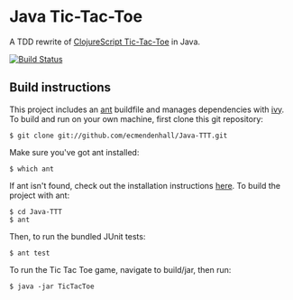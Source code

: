 # Java Tic-Tac-Toe

A TDD rewrite of [ClojureScript Tic-Tac-Toe](https://github.com/ecmendenhall/clojurescript-tic-tac-toe/) in Java.

[![Build Status](https://travis-ci.org/ecmendenhall/Java-TTT.png)](https://travis-ci.org/ecmendenhall/Java-TTT)

## Build instructions
This project includes an [ant](https://ant.apache.org/) buildfile and
manages dependencies with [ivy](https://ant.apache.org/ivy/). To build
and run on your own machine, first clone this git repository:

    $ git clone git://github.com/ecmendenhall/Java-TTT.git

Make sure you've got ant installed:

    $ which ant

If ant isn't found, check out the installation instructions [here](https://ant.apache.org/manual/index.html). To build the project with ant:

    $ cd Java-TTT
    $ ant

Then, to run the bundled JUnit tests:

    $ ant test

To run the Tic Tac Toe game, navigate to build/jar, then run:

    $ java -jar TicTacToe

